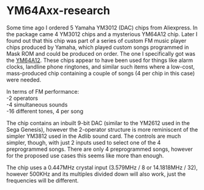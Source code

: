 # YM64Axx-research
Some time ago I ordered 5 Yamaha YM3012 (DAC) chips from Aliexpress. In the package came 4 YM3012 chips and a mysterious YM64A12 chip. Later I found out that this chip was part of a series of custom FM music player chips produced by Yamaha, which played custom songs programmed in Mask ROM and could be produced on order. The one I specifically got was the [YM64A12](https://www.youtube.com/watch?v=POdlaSWQCBI). These chips appear to have been used for things like alarm clocks, landline phone ringtones, and similar such items where a low-cost, mass-produced chip containing a couple of songs (4 per chip in this case) were needed.

In terms of FM performance:\
-2 operators\
-4 simultaneous sounds\
-16 different tones, 4 per song

The chip contains an inbuilt 9-bit DAC (similar to the YM2612 used in the Sega Genesis), however the 2-operator structure is more reminiscent of the simpler YM3812 used in the Adlib sound card. The controls are much simpler, though, with just 2 inputs used to select one of the 4 preprogrammed songs. There are only 4 preprogrammed songs, however for the proposed use cases this seems like more than enough.

The chip uses a 0.447MHz crystal input (3.579MHz / 8 or 14.1818MHz / 32), however 500KHz and its multiples divided down will also work, just the frequencies will be different.
